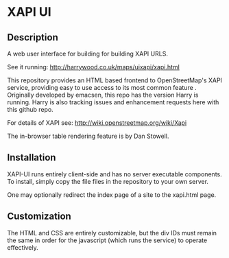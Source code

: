 XAPI UI
========

Description
-----------

A web user interface for building for building XAPI URLS.

See it running: http://harrywood.co.uk/maps/uixapi/xapi.html

This repository provides an HTML based frontend to OpenStreetMap's
XAPI service, providing easy to use access to its most common feature
.
Originally developed by emacsen, this repo has the version Harry is running.
Harry is also tracking issues and enhancement requests here with this github
repo.

For details of XAPI see: http://wiki.openstreetmap.org/wiki/Xapi

The in-browser table rendering feature is by Dan Stowell.

Installation
------------

XAPI-UI runs entirely client-side and has no server executable
components. To install, simply copy the file files in the repository
to your own server.

One may optionally redirect the index page of a site to the xapi.html
page.

Customization
-------------

The HTML and CSS are entirely customizable, but the div IDs must
remain the same in order for the javascript (which runs the service)
to operate effectively.

